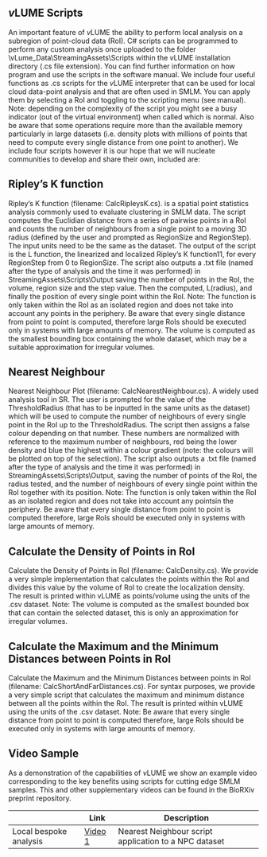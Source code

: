 ## *v*LUME Scripts

An important feature of *v*LUME the ability to perform local analysis on a subregion of point-cloud data (RoI). C#
scripts can be programmed to perform any custom analysis once uploaded to the folder
\vLume_Data\StreamingAssets\Scripts within the *v*LUME installation directory (.cs file extension). You can find
further information on how program and use the scripts in the software manual.
We include four useful functions as .cs scripts for the *v*LUME interpreter that can be used for local cloud data-point
analysis and that are often used in SMLM. You can apply them by selecting a RoI and toggling to the scripting menu
(see manual). Note: depending on the complexity of the script you might see a busy indicator (out of the virtual
environment) when called which is normal. Also be aware that some operations require more than the available memory
particularly in large datasets (i.e. density plots with millions of points that need to compute every single distance from
one point to another).
We include four scripts however it is our hope that we will nucleate communities to develop and share their own,
included are:

## Ripley’s K function

Ripley’s K function (filename: CalcRipleysK.cs). is a spatial point statistics analysis commonly used to
evaluate clustering in SMLM data. The script computes the Euclidian distance from a series of pairwise
points in a RoI and counts the number of neighbours from a single point to a moving 3D radius (defined by
the user and prompted as RegionSize and RegionStep). The input units need to be the same as the dataset. The output of the script is the L function, the linearized and localized Ripley’s K function11, for every RegionStep from 0 to RegionSize. The script also outputs a .txt file (named after the type of analysis and the time it was performed) in StreamingAssets\Scripts\Output saving the number of points in the RoI, the volume, region size and the step value. Then the computed, L(radius), and finally the position of every single point within the RoI. Note: The function is only taken within the RoI as an isolated region and does not take into account any points
in the periphery. Be aware that every single distance from point to point is computed, therefore large RoIs
should be executed only in systems with large amounts of memory. The volume is computed as the smallest
bounding box containing the whole dataset, which may be a suitable approximation for irregular volumes.

## Nearest Neighbour

Nearest Neighbour Plot (filename: CalcNearestNeighbour.cs). A widely used analysis tool in SR. The
user is prompted for the value of the ThresholdRadius (that has to be inputted in the same units as the dataset)
which will be used to compute the number of neighbours of every single point in the RoI up to the
ThresholdRadius. The script then assigns a false colour depending on that number. These numbers are
normalized with reference to the maximum number of neighbours, red being the lower density and blue the
highest within a colour gradient (note: the colours will be plotted on top of the selection). The script also
outputs a .txt file (named after the type of analysis and the time it was performed) in
StreamingAssets\Scripts\Output, saving the number of points of the RoI, the radius tested, and the number of
neighbours of every single point within the RoI together with its position. Note: The function is only taken within the RoI as an isolated region and does not take into account any pointsin the periphery. Be aware that every single distance from point to point is computed therefore, large RoIs should be executed only in systems with large amounts of memory.

## Calculate the Density of Points in RoI

Calculate the Density of Points in RoI (filename: CalcDensity.cs). We provide a very simple
implementation that calculates the points within the RoI and divides this value by the volume of RoI to create
the localization density. The result is printed within vLUME as points/volume using the units of the .csv
dataset. Note: The volume is computed as the smallest bounded box that can contain the selected dataset, this is only
an approximation for irregular volumes.

## Calculate the Maximum and the Minimum Distances between Points in RoI

Calculate the Maximum and the Minimum Distances between points in RoI (filename:
CalcShortAndFarDistances.cs). For syntax purposes, we provide a very simple script that calculates the
maximum and minimum distance between all the points within the RoI. The result is printed within vLUME
using the units of the .csv dataset. Note: Be aware that every single distance from point to point is computed therefore, large RoIs should be executed only in systems with large amounts of memory.

## Video Sample

As a demonstration of the capabilities of *v*LUME we show an example video corresponding to the key benefits using scripts for cutting edge SMLM samples. This and other supplementary videos can be found in the BioRXiv preprint repository.

|                |Link                          |Description                         |
|----------------|---------------------------------|-----------------------------|
|Local bespoke analysis          |[Video 1](https://www.biorxiv.org/content/biorxiv/early/2020/01/21/2020.01.20.912733/DC6/embed/media-6.zip?download=true) |Nearest Neighbour script application to a NPC dataset|
